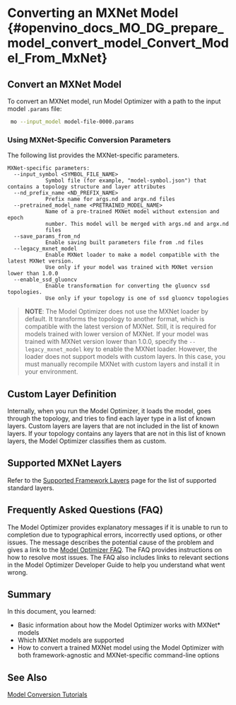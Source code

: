 # Converting an MXNet Model {#openvino_docs_MO_DG_prepare_model_convert_model_Convert_Model_From_MxNet}

## Convert an MXNet Model <a name="ConvertMxNet"></a>
To convert an MXNet model, run Model Optimizer with a path to the input model `.params` file:

```sh
 mo --input_model model-file-0000.params
```

### Using MXNet-Specific Conversion Parameters <a name="mxnet_specific_conversion_params"></a>
The following list provides the MXNet-specific parameters.

```
MXNet-specific parameters:
  --input_symbol <SYMBOL_FILE_NAME>
            Symbol file (for example, "model-symbol.json") that contains a topology structure and layer attributes
  --nd_prefix_name <ND_PREFIX_NAME>
            Prefix name for args.nd and argx.nd files
  --pretrained_model_name <PRETRAINED_MODEL_NAME>
            Name of a pre-trained MXNet model without extension and epoch
            number. This model will be merged with args.nd and argx.nd
            files
  --save_params_from_nd
            Enable saving built parameters file from .nd files
  --legacy_mxnet_model
            Enable MXNet loader to make a model compatible with the latest MXNet version.
            Use only if your model was trained with MXNet version lower than 1.0.0
  --enable_ssd_gluoncv
            Enable transformation for converting the gluoncv ssd topologies.
            Use only if your topology is one of ssd gluoncv topologies
```

> **NOTE**: The Model Optimizer does not use the MXNet loader by default. It transforms the topology to another format, which is compatible with the latest
> version of MXNet. Still, it is required for models trained with lower version of MXNet. If your model was trained with MXNet version lower than 1.0.0, specify the
> `--legacy_mxnet_model` key to enable the MXNet loader. However, the loader does not support models with custom layers. In this case, you must manually
> recompile MXNet with custom layers and install it in your environment.

## Custom Layer Definition

Internally, when you run the Model Optimizer, it loads the model, goes through the topology, and tries to find each layer type in a list of known layers. Custom layers are layers that are not included in the list of known layers. If your topology contains any layers that are not in this list of known layers, the Model Optimizer classifies them as custom.

## Supported MXNet Layers
Refer to the [Supported Framework Layers](../Supported_Frameworks_Layers.md) page for the list of supported standard layers.

## Frequently Asked Questions (FAQ)

The Model Optimizer provides explanatory messages if it is unable to run to completion due to typographical errors, incorrectly used options, or other issues. The message describes the potential cause of the problem and gives a link to the [Model Optimizer FAQ](../Model_Optimizer_FAQ.md). The FAQ provides instructions on how to resolve most issues. The FAQ also includes links to relevant sections in the Model Optimizer Developer Guide to help you understand what went wrong.

## Summary

In this document, you learned:

* Basic information about how the Model Optimizer works with MXNet\* models
* Which MXNet models are supported
* How to convert a trained MXNet model using the Model Optimizer with both framework-agnostic and MXNet-specific command-line options

## See Also
[Model Conversion Tutorials](Convert_Model_Tutorials.md)
